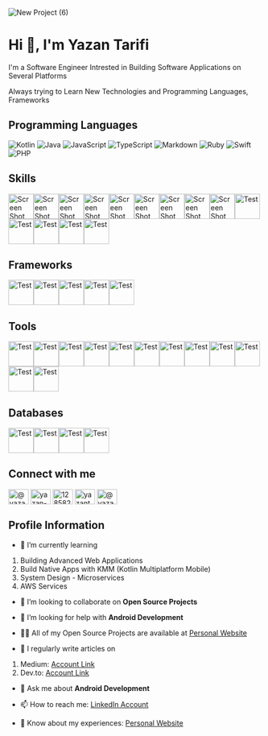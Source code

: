 ![New Project (6)](https://user-images.githubusercontent.com/29167110/199554964-5d0e913d-72da-4527-9ef4-68b90d0e2a95.png)

# Hi 👋, I'm Yazan Tarifi

I'm a Software Engineer Intrested in Building Software Applications on Several Platforms

Always trying to Learn New Technologies and Programming Languages, Frameworks


## Programming Languages

![Kotlin](https://img.shields.io/badge/-Kotlin-000?&logo=Kotlin)
![Java](https://img.shields.io/badge/-Java-000?&logo=Java)
![JavaScript](https://img.shields.io/badge/-JavaScript-000?&logo=JavaScript)
![TypeScript](https://img.shields.io/badge/-TypeScript-000?&logo=TypeScript)
![Markdown](https://img.shields.io/badge/-Markdown-000?&logo=Markdown)
![Ruby](https://img.shields.io/badge/-Ruby-000?&logo=Ruby)
![Swift](https://img.shields.io/badge/-Swift-000?&logo=Swift)
![PHP](https://img.shields.io/badge/-PHP-000?&logo=PHP)

## Skills

<img width="50" height="50" alt="Screen Shot 2022-10-29 at 6 37 29 PM" src="https://user-images.githubusercontent.com/29167110/199557238-1f426397-0c50-4581-a801-9844778bdfef.png"><img width="50" height="50" alt="Screen Shot 2022-10-29 at 6 37 29 PM" src="https://user-images.githubusercontent.com/29167110/199558516-1a1156c8-083d-44eb-85e3-cece335ef61c.png"><img width="50" height="50" alt="Screen Shot 2022-10-29 at 6 37 29 PM" src="https://user-images.githubusercontent.com/29167110/199559951-71e93dc6-8f97-42ae-a3a2-2a8c44ff75a2.png"><img width="50" height="50" alt="Screen Shot 2022-10-29 at 6 37 29 PM" src="https://user-images.githubusercontent.com/29167110/199560403-64db8c07-57d8-4806-ae98-d6e750379d43.png"><img width="50" height="50" alt="Screen Shot 2022-10-29 at 6 37 29 PM" src="https://user-images.githubusercontent.com/29167110/199560827-4de13d7d-267b-4ec7-9afd-1685608d6d58.png"><img width="50" height="50" alt="Screen Shot 2022-10-29 at 6 37 29 PM" src="https://user-images.githubusercontent.com/29167110/199561149-d16ab6d2-9cef-4b83-8ae6-9799254c4ab8.png"><img width="50" height="50" alt="Screen Shot 2022-10-29 at 6 37 29 PM" src="https://user-images.githubusercontent.com/29167110/199561640-bbfa225b-15e6-4789-a10c-114a32a78d9e.png"><img width="50" height="50" alt="Screen Shot 2022-10-29 at 6 37 29 PM" src="https://user-images.githubusercontent.com/29167110/199561666-b1d50c42-0e1f-4e53-a9f2-d08ff85b62a2.png"><img width="50" height="50" alt="Screen Shot 2022-10-29 at 6 37 29 PM" src="https://user-images.githubusercontent.com/29167110/199562082-ea7aa8ca-ef1c-46d5-852e-2739128a6ca5.png"><img width="50" height="50" alt="Test" src="https://user-images.githubusercontent.com/29167110/199562579-c50e71e2-87c7-4480-a3de-670b9fa97404.png"><img width="50" height="50" alt="Test" src="https://user-images.githubusercontent.com/29167110/199562665-8d2c7a74-15b2-4aa5-b844-2afe3e937638.png"><img width="50" height="50" alt="Test" src="https://user-images.githubusercontent.com/29167110/199562983-29ae5f4c-f3c4-47f1-9d65-1e1f5266c567.png"><img width="50" height="50" alt="Test" src="https://user-images.githubusercontent.com/29167110/199563396-ca90bba0-2048-4c36-bda0-8c40f308429e.png"><img width="50" height="50" alt="Test" src="https://user-images.githubusercontent.com/29167110/199563587-f85e0d43-8f55-481b-ab67-5eaa5906f465.png">

## Frameworks

<img width="50" height="50" alt="Test" src="https://user-images.githubusercontent.com/29167110/199563863-5f05a7a7-ed4b-4208-aac7-303a9376075a.png"><img width="50" height="50" alt="Test" src="https://user-images.githubusercontent.com/29167110/199564399-e7f7c6d9-df0c-4116-a037-c4226991882c.png"><img width="50" height="50" alt="Test" src="https://user-images.githubusercontent.com/29167110/199564756-194a657f-af20-44cb-a616-de561dda380e.png"><img width="50" height="50" alt="Test" src="https://user-images.githubusercontent.com/29167110/199564766-1bae3a8d-cc9e-4089-96ab-ca81df579877.png"><img width="50" height="50" alt="Test" src="https://user-images.githubusercontent.com/29167110/199564771-bd0b478d-193c-4c15-bc63-891c0bed7f4b.png">

## Tools

<img width="50" height="50" alt="Test" src="https://user-images.githubusercontent.com/29167110/199565787-27dcc5d2-5608-4b49-8feb-fec0b53d05f9.png"><img width="50" height="50" alt="Test" src="https://user-images.githubusercontent.com/29167110/199565766-a15656dd-b035-455c-8b7c-5a36bcb37827.png"><img width="50" height="50" alt="Test" src="https://user-images.githubusercontent.com/29167110/199566469-9b31d196-aa48-4d76-9992-37147c16ba2a.png"><img width="50" height="50" alt="Test" src="https://user-images.githubusercontent.com/29167110/199566478-dea25cd8-9195-427d-a938-caa2c63bcc58.png"><img width="50" height="50" alt="Test" src="https://user-images.githubusercontent.com/29167110/199566820-4ae95bb7-d86e-4078-bcf4-fb1c47900de8.png"><img width="50" height="50" alt="Test" src="https://user-images.githubusercontent.com/29167110/199566826-645c6af2-cf29-40b1-a4dc-d6932ee40229.png"><img width="50" height="50" alt="Test" src="https://user-images.githubusercontent.com/29167110/199567041-d62b4f45-11ab-48ec-9870-08fa0d58d335.png"><img width="50" height="50" alt="Test" src="https://user-images.githubusercontent.com/29167110/199611158-73f084f2-2c40-422b-a65c-8c2ad60c9637.png"><img width="50" height="50" alt="Test" src="https://user-images.githubusercontent.com/29167110/199611160-22550c92-b41e-4e3f-b27e-b174cc6965bf.png"><img width="50" height="50" alt="Test" src="https://user-images.githubusercontent.com/29167110/199611463-0b74c64e-40d1-4992-af16-70c1693213fd.png"><img width="50" height="50" alt="Test" src="https://user-images.githubusercontent.com/29167110/199611588-6dbf97c9-b704-4bb4-8db0-076b97c08c82.png"><img width="50" height="50" alt="Test" src="https://user-images.githubusercontent.com/29167110/199612200-310750a8-54f0-445b-aeac-115ff54f450d.png">

## Databases

<img width="50" height="50" alt="Test" src="https://user-images.githubusercontent.com/29167110/199611864-f38b1ad4-afdc-479a-8324-f81c5d7f2be5.png"><img width="50" height="50" alt="Test" src="https://user-images.githubusercontent.com/29167110/199611929-b357e96f-2660-422b-bffc-a802fce673c7.png"><img width="50" height="50" alt="Test" src="https://user-images.githubusercontent.com/29167110/199612181-95dd4819-9e83-473e-82ed-3cc103c5c70f.png"><img width="50" height="50" alt="Test" src="https://user-images.githubusercontent.com/29167110/199612185-dc3cb325-0dd7-4ac0-b7e2-e398040481c8.png">

## Connect with me
<p align="left">
<a href="https://dev.to/@yazan98" target="blank"><img align="center" src="https://raw.githubusercontent.com/rahuldkjain/github-profile-readme-generator/master/src/images/icons/Social/devto.svg" alt="@yazan98" height="30" width="40" /></a>
<a href="https://linkedin.com/in/yazan-tarifi-106282192" target="blank"><img align="center" src="https://raw.githubusercontent.com/rahuldkjain/github-profile-readme-generator/master/src/images/icons/Social/linked-in-alt.svg" alt="yazan-tarifi-106282192" height="30" width="40" /></a>
<a href="https://stackoverflow.com/users/12858222" target="blank"><img align="center" src="https://raw.githubusercontent.com/rahuldkjain/github-profile-readme-generator/master/src/images/icons/Social/stack-overflow.svg" alt="12858222" height="30" width="40" /></a>
<a href="https://dribbble.com/yazantarifi" target="blank"><img align="center" src="https://raw.githubusercontent.com/rahuldkjain/github-profile-readme-generator/master/src/images/icons/Social/dribbble.svg" alt="yazantarifi" height="30" width="40" /></a>
<a href="https://medium.com/@yazantarifi98" target="blank"><img align="center" src="https://raw.githubusercontent.com/rahuldkjain/github-profile-readme-generator/master/src/images/icons/Social/medium.svg" alt="@yazantarifi98" height="30" width="40" /></a>
</p>


## Profile Information

- 🌱 I’m currently learning 
1. Building Advanced Web Applications
2. Build Native Apps with KMM (Kotlin Multiplatform Mobile)
3. System Design - Microservices
4. AWS Services

- 👯 I’m looking to collaborate on **Open Source Projects**

- 🤝 I’m looking for help with **Android Development**

- 👨‍💻 All of my Open Source Projects are available at [Personal Website](https://www.yazantarifi.com/#/projects)

- 📝 I regularly write articles on 
1. Medium: [Account Link](https://medium.com/@yazantarifi98)
2. Dev.to: [Account Link](https://dev.to/yazan98)

- 💬 Ask me about **Android Development**

- 📫 How to reach me: [LinkedIn Account](https://www.linkedin.com/in/yazan-tarifi-106282192/)

- 📄 Know about my experiences: [Personal Website](https://www.yazantarifi.com)


